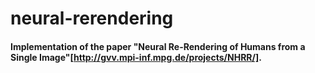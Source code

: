 # neural-rerendering

#### Implementation of the paper "Neural Re-Rendering of Humans from a Single Image"[http://gvv.mpi-inf.mpg.de/projects/NHRR/].
